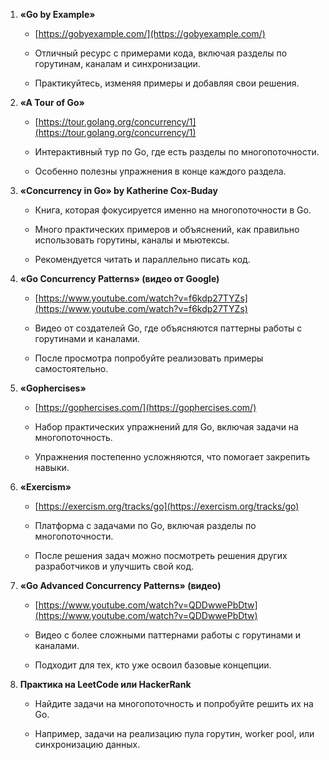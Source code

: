 1. **«Go by Example»**
    
    - [https://gobyexample.com/](https://gobyexample.com/)
        
    - Отличный ресурс с примерами кода, включая разделы по горутинам, каналам и синхронизации.
        
    - Практикуйтесь, изменяя примеры и добавляя свои решения.
        
2. **«A Tour of Go»**
    
    - [https://tour.golang.org/concurrency/1](https://tour.golang.org/concurrency/1)
        
    - Интерактивный тур по Go, где есть разделы по многопоточности.
        
    - Особенно полезны упражнения в конце каждого раздела.
        
3. **«Concurrency in Go» by Katherine Cox-Buday**
    
    - Книга, которая фокусируется именно на многопоточности в Go.
        
    - Много практических примеров и объяснений, как правильно использовать горутины, каналы и мьютексы.
        
    - Рекомендуется читать и параллельно писать код.
        
4. **«Go Concurrency Patterns» (видео от Google)**
    
    - [https://www.youtube.com/watch?v=f6kdp27TYZs](https://www.youtube.com/watch?v=f6kdp27TYZs)
        
    - Видео от создателей Go, где объясняются паттерны работы с горутинами и каналами.
        
    - После просмотра попробуйте реализовать примеры самостоятельно.
        
5. **«Gophercises»**
    
    - [https://gophercises.com/](https://gophercises.com/)
        
    - Набор практических упражнений для Go, включая задачи на многопоточность.
        
    - Упражнения постепенно усложняются, что помогает закрепить навыки.
        
6. **«Exercism»**
    
    - [https://exercism.org/tracks/go](https://exercism.org/tracks/go)
        
    - Платформа с задачами по Go, включая разделы по многопоточности.
        
    - После решения задач можно посмотреть решения других разработчиков и улучшить свой код.
        
7. **«Go Advanced Concurrency Patterns» (видео)**
    
    - [https://www.youtube.com/watch?v=QDDwwePbDtw](https://www.youtube.com/watch?v=QDDwwePbDtw)
        
    - Видео с более сложными паттернами работы с горутинами и каналами.
        
    - Подходит для тех, кто уже освоил базовые концепции.
        
8. **Практика на LeetCode или HackerRank**
    
    - Найдите задачи на многопоточность и попробуйте решить их на Go.
        
    - Например, задачи на реализацию пула горутин, worker pool, или синхронизацию данных.